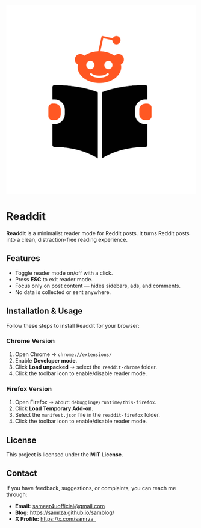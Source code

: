 ![Readdit Logo](/readdit-chrome/icons/icon128.png)

# Readdit

**Readdit** is a minimalist reader mode for Reddit posts. It turns Reddit posts into a clean, distraction-free reading experience.

## Features

- Toggle reader mode on/off with a click.
- Press **ESC** to exit reader mode.
- Focus only on post content — hides sidebars, ads, and comments.
- No data is collected or sent anywhere.

## Installation & Usage

Follow these steps to install Readdit for your browser:

### Chrome Version

1. Open Chrome → `chrome://extensions/`
2. Enable **Developer mode**.
3. Click **Load unpacked** → select the `readdit-chrome` folder.
4. Click the toolbar icon to enable/disable reader mode.

### Firefox Version

1. Open Firefox → `about:debugging#/runtime/this-firefox`.
2. Click **Load Temporary Add-on**.
3. Select the `manifest.json` file in the `readdit-firefox` folder.
4. Click the toolbar icon to enable/disable reader mode.

## License

This project is licensed under the **MIT License**.

## Contact

If you have feedback, suggestions, or complaints, you can reach me through:

<ul>
  <li><strong>Email:</strong> <a href="mailto:sameer4uofficial@gmail.com" target="_blank">sameer4uofficial@gmail.com</a></li>
  <li><strong>Blog:</strong> <a href="https://samrza.github.io/samblog/" target="_blank">https://samrza.github.io/samblog/</a></li>
  <li><strong>X Profile:</strong> <a href="https://x.com/samrza_" target="_blank">https://x.com/samrza_</a></li>
</ul>
